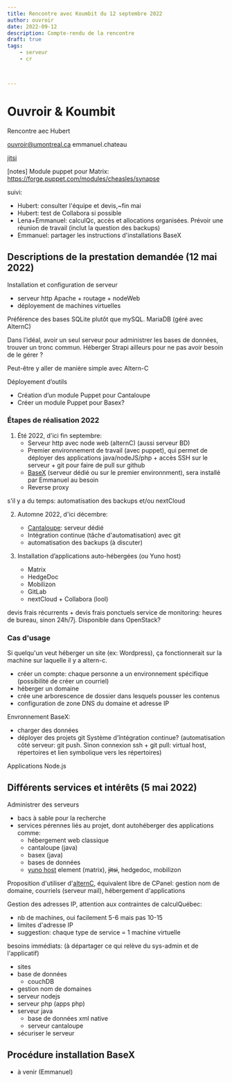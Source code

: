 ```yaml
---
title: Rencontre avec Koumbit du 12 septembre 2022
author: ouvroir
date: 2022-09-12
description: Compte-rendu de la rencontre
draft: true
tags:
    - serveur
    - cr



---
```


# Ouvroir & Koumbit

Rencontre aec Hubert

ouvroir@umontreal.ca
emmanuel.chateau

[jitsi](https://meet.jit.si/SkiPuzzlesInteractCautiously)

[notes]
Module puppet pour Matrix: https://forge.puppet.com/modules/cheasles/synapse

suivi: 
- Hubert: consulter l'équipe et devis,~fin mai
- Hubert: test de Collabora si possible
- Lena+Emmanuel: calculQc, accès et allocations organisées. Prévoir une réunion de travail (inclut la question des backups)
- Emmanuel: partager les instructions d'installations BaseX

## Descriptions de la prestation demandée (12 mai 2022)

Installation et configuration de serveur

- serveur http Apache + routage + nodeWeb
- déployement de machines virtuelles

Préférence des bases SQLite plutôt que mySQL. MariaDB (géré avec AlternC)

Dans l’idéal, avoir un seul serveur pour administrer les bases de données, trouver un tronc commun.
Héberger Strapi ailleurs pour ne pas avoir besoin de le gérer ?

Peut-être y aller de manière simple avec Altern-C

Déployement d’outils

- Création d’un module Puppet pour Cantaloupe
- Créer un module Puppet pour Basex? 


### Étapes de réalisation 2022

1. Été 2022, d'ici fin septembre: 
    - Serveur http avec node web (alternC) (aussi serveur BD)
    - Premier environnement de travail (avec puppet), qui permet de déployer des applications java/nodeJS/php + accès SSH sur le serveur + git pour faire de pull sur github
    - [BaseX](https://basex.org) (serveur dédié ou sur le premier environnment), sera installé par Emmanuel au besoin
    - Reverse proxy

s'il y a du temps: automatisation des backups et/ou nextCloud 

2. Automne 2022, d'ici décembre:
    - [Cantaloupe](https://cantaloupe-project.github.io/): serveur dédié
    - Intégration continue (tâche d'automatisation) avec git
    - automatisation des backups (à discuter)

3. Installation d’applications auto-hébergées (ou Yuno host)
    - Matrix
    - HedgeDoc
    - Mobilizon
    - GitLab
    - nextCloud + Collabora (lool)

devis frais récurrents + devis frais ponctuels
service de monitoring: heures de bureau, sinon 24h/7j. Disponible dans OpenStack? 



### Cas d'usage
Si quelqu'un veut héberger un site (ex: Wordpress), ça fonctionnerait sur la machine sur laquelle il y a altern-c. 
- créer un compte: chaque personne a un environnement spécifique (possibilité de créer un courriel)
- héberger un domaine
- crée une arborescence de dossier dans lesquels pousser les contenus
- configuration de zone DNS du domaine et adresse IP

Envronnement BaseX: 
- charger des données
- déployer des projets git
Système d'întégration continue? (automatisation côté serveur: git push. Sinon connexion ssh + git pull: virtual host, répertoires et lien symbolique vers les répertoires) 

Applications Node.js




## Différents services et intérêts (5 mai 2022)

Administrer des serveurs

- bacs à sable pour la recherche
- services pérennes liés au projet, dont autohéberger des applications comme:
  - hébergement web classique
  - cantaloupe (java)
  - basex (java)
  - bases de données
  - [yuno host](https://yunohost.org/) element (matrix), ~~jitsi~~, hedgedoc, mobilizon

Proposition d'utiliser d'[alternC](https://alternc.com/), équivalent libre de CPanel: gestion nom de domaine, courriels (serveur mail), hébergement d'applications

Gestion des adresses IP, attention aux contraintes de calculQuébec:
- nb de machines, oui facilement 5-6 mais pas 10-15
- limites d'adresse IP
- suggestion: chaque type de service = 1 machine virtuelle

besoins immédiats: (à départager ce qui relève du sys-admin et de l'applicatif)

- sites
- base de données
  - couchDB
- gestion nom de domaines
- serveur nodejs
- serveur php (apps php)
- serveur java
  - base de données xml native
  - serveur cantaloupe 
- sécuriser le serveur

## Procédure installation BaseX
 - à venir (Emmanuel)